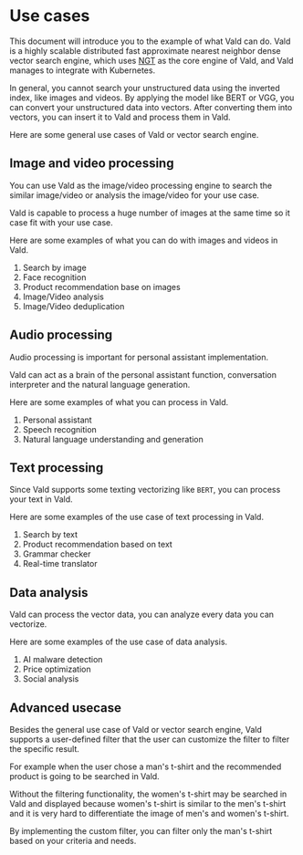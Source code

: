 # Use cases

This document will introduce you to the example of what Vald can do.
Vald is a highly scalable distributed fast approximate nearest neighbor dense vector search engine, which uses [NGT](https://github.com/yahoojapan/NGT) as the core engine of Vald, and Vald manages to integrate with Kubernetes.

In general, you cannot search your unstructured data using the inverted index, like images and videos.
By applying the model like BERT or VGG, you can convert your unstructured data into vectors.
After converting them into vectors, you can insert it to Vald and process them in Vald.

Here are some general use cases of Vald or vector search engine.

## Image and video processing

  You can use Vald as the image/video processing engine to search the similar image/video or analysis the image/video for your use case.

  Vald is capable to process a huge number of images at the same time so it case fit with your use case.

  Here are some examples of what you can do with images and videos in Vald.

  1. Search by image
  1. Face recognition
  1. Product recommendation base on images
  1. Image/Video analysis
  1. Image/Video deduplication

## Audio processing

  Audio processing is important for personal assistant implementation.

  Vald can act as a brain of the personal assistant function, conversation interpreter and the natural language generation.

  Here are some examples of what you can process in Vald.

  1. Personal assistant
  1. Speech recognition
  1. Natural language understanding and generation

## Text processing

  Since Vald supports some texting vectorizing like `BERT`, you can process your text in Vald.

  Here are some examples of the use case of text processing in Vald.

  1. Search by text
  1. Product recommendation based on text
  1. Grammar checker
  1. Real-time translator

## Data analysis

  Vald can process the vector data, you can analyze every data you can vectorize.

  Here are some examples of the use case of data analysis.

  1. AI malware detection
  1. Price optimization
  1. Social analysis

## Advanced usecase

  Besides the general use case of Vald or vector search engine, Vald supports a user-defined filter that the user can customize the filter to filter the specific result.

  For example when the user chose a man's t-shirt and the recommended product is going to be searched in Vald.

  Without the filtering functionality, the women's t-shirt may be searched in Vald and displayed because women's t-shirt is similar to the men's t-shirt and it is very hard to differentiate the image of men's and women's t-shirt.

  By implementing the custom filter, you can filter only the man's t-shirt based on your criteria and needs.
